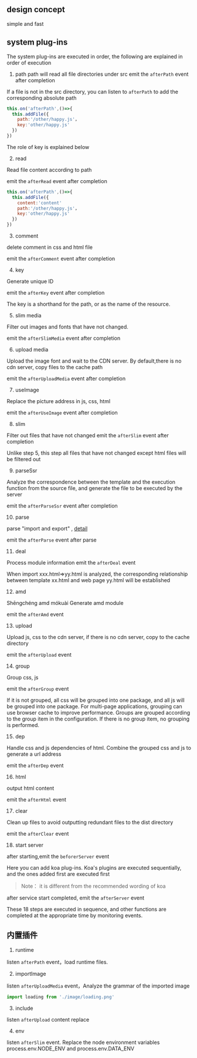 ## design concept
simple and fast
## system plug-ins
The system plug-ins are executed in order, the following are explained in order of execution

1. path
path will read all file directories under src
emit the `afterPath` event after completion

If a file is not in the src directory, you can listen to `afterPath` to add the corresponding absolute path

```js
this.on('afterPath',()=>{
  this.addFile({
    path:'/other/happy.js'，
    key:'other/happy.js'
  })
})
```
The role of key is explained below

2. read

Read file content according to path

emit the `afterRead` event after completion

```js
this.on('afterPath',()=>{
  this.addFile({
    content:'content'
    path:'/other/happy.js'，
    key:'other/happy.js'
  })
})
```
3. comment

delete comment in css and html file

emit the `afterComment` event after completion

4. key

Generate unique ID

emit the `afterKey` event after completion

The key is a shorthand for the path, or as the name of the resource.

5. slim media

Filter out images and fonts that have not changed.

emit the `afterSlimMedia` event after completion

6. upload media

Upload the image font and wait to the CDN server. By default,there is no cdn server, copy files to the cache path

emit the  `afterUploadMedia` event after completion

7. useImage

Replace the picture address in js, css, html

emit the `afterUseImage` event after completion

8. slim

Filter out files that have not changed
emit the  `afterSlim` event after completion

Unlike step 5, this step all files that have not changed except html files will be filtered out

9. parseSsr

Analyze the correspondence between the template and the execution function from the source file, and generate the file to be executed by the server

emit the `afterParseSsr` event after completion

10. parse

parse "import and export" , [detail](https://www.npmjs.com/package/@duhongwei/parser)

emit the `afterParse` event after parse

11. deal

Process module information
emit the  `afterDeal` event

When import xxx.html=>yy.html is analyzed, the corresponding relationship between template xx.html and web page yy.html will be established

12. amd


Shēngchéng amd mókuài
Generate amd module

emit  the  `afterAmd`  event

13. upload

Upload js, css to the cdn server, if there is no cdn server, copy to the cache directory

emit the `afterUpload` event

14. group

Group css, js

emit the  `afterGroup` event

If it is not grouped, all css will be grouped into one package, and all js will be grouped into one package. For multi-page applications, grouping can use browser cache to improve performance. Groups are grouped according to the group item in the configuration. If there is no group item, no grouping is performed.

15. dep

Handle css and js dependencies of html. Combine the grouped css and js to generate a url address

emit the `afterDep` event

16. html

output html content

emit the `afterHtml` event

17. clear

Clean up files to avoid outputting redundant files to the dist directory

emit the `afterClear` event

18. start server

after starting,emit the `beforerServer` event

Here you can add koa plug-ins. Koa's plugins are executed sequentially, and the ones added first are executed first

>Note： it is different from the recommended wording of koa

after service start completed, emit the `afterServer` event

These 18 steps are executed in sequence, and other functions are completed at the appropriate time by monitoring events.

## 内置插件

1. runtime

listen `afterPath`  event，load runtime files.

2. importImage 

listen `afterUploadMedia` event，Analyze the grammar of the imported image

```js
import loading from './image/loading.png'
```
3. include

listen `afterUpload`  content replace

4. env

listen `afterSlim` event. Replace the node environment variables process.env.NODE_ENV and process.env.DATA_ENV

